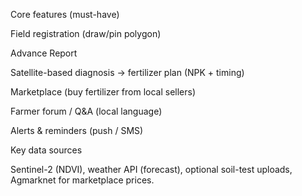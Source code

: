 Core features (must-have)

Field registration (draw/pin polygon)

Advance Report 

Satellite-based diagnosis → fertilizer plan (NPK + timing)

Marketplace (buy fertilizer from local sellers)

Farmer forum / Q&A (local language)

Alerts & reminders (push / SMS)

Key data sources

Sentinel-2 (NDVI), weather API (forecast), optional soil-test uploads, Agmarknet for marketplace prices.